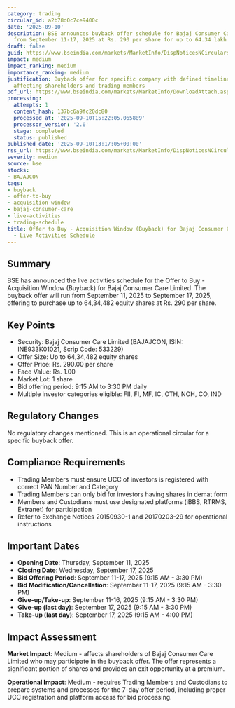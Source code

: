 ```yaml
---
category: trading
circular_id: a2b78d0c7ce9400c
date: '2025-09-10'
description: BSE announces buyback offer schedule for Bajaj Consumer Care Limited
  from September 11-17, 2025 at Rs. 290 per share for up to 64.34 lakh equity shares.
draft: false
guid: https://www.bseindia.com/markets/MarketInfo/DispNoticesNCirculars.aspx?Noticeid={2E3EB6EE-01B2-4509-8ABC-B00267B8E253}&noticeno=20250910-54&dt=09/10/2025&icount=54&totcount=55&flag=0
impact: medium
impact_ranking: medium
importance_ranking: medium
justification: Buyback offer for specific company with defined timeline and procedures
  affecting shareholders and trading members
pdf_url: https://www.bseindia.com/markets/MarketInfo/DownloadAttach.aspx?id=20250910-54&attachedId=
processing:
  attempts: 1
  content_hash: 137bc6a9fc20dc80
  processed_at: '2025-09-10T15:22:05.065889'
  processor_version: '2.0'
  stage: completed
  status: published
published_date: '2025-09-10T13:17:05+00:00'
rss_url: https://www.bseindia.com/markets/MarketInfo/DispNoticesNCirculars.aspx?Noticeid={2E3EB6EE-01B2-4509-8ABC-B00267B8E253}&noticeno=20250910-54&dt=09/10/2025&icount=54&totcount=55&flag=0
severity: medium
source: bse
stocks:
- BAJAJCON
tags:
- buyback
- offer-to-buy
- acquisition-window
- bajaj-consumer-care
- live-activities
- trading-schedule
title: Offer to Buy - Acquisition Window (Buyback) for Bajaj Consumer Care Limited
  - Live Activities Schedule
---
```


## Summary

BSE has announced the live activities schedule for the Offer to Buy - Acquisition Window (Buyback) for Bajaj Consumer Care Limited. The buyback offer will run from September 11, 2025 to September 17, 2025, offering to purchase up to 64,34,482 equity shares at Rs. 290 per share.

## Key Points

- Security: Bajaj Consumer Care Limited (BAJAJCON, ISIN: INE933K01021, Scrip Code: 533229)
- Offer Size: Up to 64,34,482 equity shares
- Offer Price: Rs. 290.00 per share
- Face Value: Rs. 1.00
- Market Lot: 1 share
- Bid offering period: 9:15 AM to 3:30 PM daily
- Multiple investor categories eligible: FII, FI, MF, IC, OTH, NOH, CO, IND

## Regulatory Changes

No regulatory changes mentioned. This is an operational circular for a specific buyback offer.

## Compliance Requirements

- Trading Members must ensure UCC of investors is registered with correct PAN Number and Category
- Trading Members can only bid for investors having shares in demat form
- Members and Custodians must use designated platforms (iBBS, RTRMS, Extranet) for participation
- Refer to Exchange Notices 20150930-1 and 20170203-29 for operational instructions

## Important Dates

- **Opening Date**: Thursday, September 11, 2025
- **Closing Date**: Wednesday, September 17, 2025
- **Bid Offering Period**: September 11-17, 2025 (9:15 AM - 3:30 PM)
- **Bid Modification/Cancellation**: September 11-17, 2025 (9:15 AM - 3:30 PM)
- **Give-up/Take-up**: September 11-16, 2025 (9:15 AM - 3:30 PM)
- **Give-up (last day)**: September 17, 2025 (9:15 AM - 3:30 PM)
- **Take-up (last day)**: September 17, 2025 (9:15 AM - 4:00 PM)

## Impact Assessment

**Market Impact**: Medium - affects shareholders of Bajaj Consumer Care Limited who may participate in the buyback offer. The offer represents a significant portion of shares and provides an exit opportunity at a premium.

**Operational Impact**: Medium - requires Trading Members and Custodians to prepare systems and processes for the 7-day offer period, including proper UCC registration and platform access for bid processing.